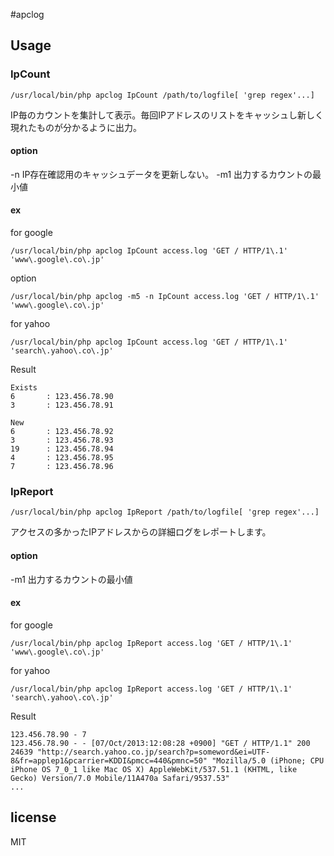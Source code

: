 #apclog

## Usage

### IpCount
```
/usr/local/bin/php apclog IpCount /path/to/logfile[ 'grep regex'...]
```

IP毎のカウントを集計して表示。毎回IPアドレスのリストをキャッシュし新しく現れたものが分かるように出力。

#### option
-n IP存在確認用のキャッシュデータを更新しない。
-m1 出力するカウントの最小値

#### ex

for google
```
/usr/local/bin/php apclog IpCount access.log 'GET / HTTP/1\.1' 'www\.google\.co\.jp'
```

option
```
/usr/local/bin/php apclog -m5 -n IpCount access.log 'GET / HTTP/1\.1' 'www\.google\.co\.jp'
```

for yahoo
```
/usr/local/bin/php apclog IpCount access.log 'GET / HTTP/1\.1' 'search\.yahoo\.co\.jp'
```

Result
```
Exists
6       : 123.456.78.90
3       : 123.456.78.91

New
6       : 123.456.78.92
3       : 123.456.78.93
19      : 123.456.78.94
4       : 123.456.78.95
7       : 123.456.78.96
```

### IpReport
```
/usr/local/bin/php apclog IpReport /path/to/logfile[ 'grep regex'...]
```

アクセスの多かったIPアドレスからの詳細ログをレポートします。

#### option
-m1 出力するカウントの最小値

#### ex

for google
```
/usr/local/bin/php apclog IpReport access.log 'GET / HTTP/1\.1' 'www\.google\.co\.jp'
```

for yahoo
```
/usr/local/bin/php apclog IpReport access.log 'GET / HTTP/1\.1' 'search\.yahoo\.co\.jp'
```

Result
```
123.456.78.90 - 7
123.456.78.90 - - [07/Oct/2013:12:08:28 +0900] "GET / HTTP/1.1" 200 24639 "http://search.yahoo.co.jp/search?p=someword&ei=UTF-8&fr=applep1&pcarrier=KDDI&pmcc=440&pmnc=50" "Mozilla/5.0 (iPhone; CPU iPhone OS 7_0_1 like Mac OS X) AppleWebKit/537.51.1 (KHTML, like Gecko) Version/7.0 Mobile/11A470a Safari/9537.53"
...
```

## license
MIT
